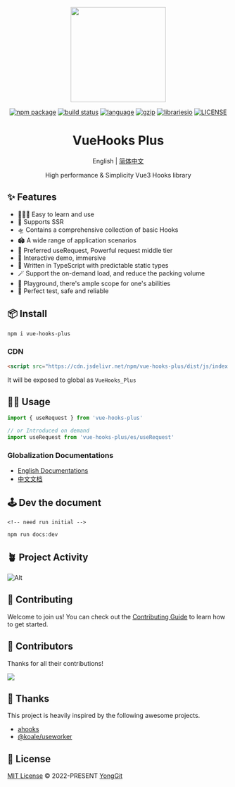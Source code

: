 <p align="center">
  <a href="https://inhiblabcore.github.io/docs/hooks">
    <img width="216" src="https://raw.githubusercontent.com/InhiblabCore/vue-hooks-plus/master/packages/hooks/docs/public/logo@2x.png">
  </a>
</p>

<p align="center">
  <a href="https://www.npmjs.com/package/vue-hooks-plus"><img src="https://img.shields.io/npm/v/vue-hooks-plus.svg" alt="npm package"></a>
  <a href="https://github.com/InhiblabCore/vue-hooks-plus/actions/workflows/node-ci.yml"><img src="https://github.com/InhiblabCore/vue-hooks-plus/actions/workflows/ci.yml/badge.svg?branch=master" alt="build status"></a>
  <a href="#badge"><img src="https://img.shields.io/github/languages/top/InhiblabCore/vue-hooks-plus" alt="language"></a>
  <a href="https://img.badgesize.io/https:/unpkg.com/vue-hooks-plus/dist/js/index.es.js?label=gzip%20size&compression=gzip"><img src="https://img.badgesize.io/https:/unpkg.com/vue-hooks-plus/dist/js/index.es.js?label=gzip%20size&compression=gzip" alt="gzip"></a>
  <a href="#badge"><img src="https://img.shields.io/librariesio/github/InhiblabCore/vue-hooks-plus" alt="librariesio"></a>
  <a href="https://github.com/InhiblabCore/vue-hooks-plus/blob/master/LICENSE"><img src="https://img.shields.io/github/license/InhiblabCore/vue-hooks-plus" alt="LICENSE"></a>
</p>

<div align="center">

# VueHooks Plus

English | [简体中文](https://github.com/InhiblabCore/vue-hooks-plus/tree/master/README.zh-CN.md)

High performance & Simplicity Vue3 Hooks library

</div>

## ✨ Features

- 🏄🏼‍♂️ Easy to learn and use
- 🔋 Supports SSR
- 🛸 Contains a comprehensive collection of basic Hooks
- 🏟️ A wide range of application scenarios
- 🦾 Preferred useRequest, Powerful request middle tier
- 🎪 Interactive demo, immersive
- 🎯 Written in TypeScript with predictable static types
- 🪄 Support the on-demand load, and reduce the packing volume
- 🤺 Playground, there's ample scope for one's abilities
- 🔐 Perfect test, safe and reliable

## 📦 Install

```bash
npm i vue-hooks-plus
```

### CDN

```html
<script src="https://cdn.jsdelivr.net/npm/vue-hooks-plus/dist/js/index.iife.js"></script>
```

It will be exposed to global as `VueHooks_Plus`

## 🤹‍♀️ Usage

```typescript
import { useRequest } from 'vue-hooks-plus'

// or Introduced on demand
import useRequest from 'vue-hooks-plus/es/useRequest'
```

### Globalization Documentations

- [English Documentations](https://inhiblabcore.github.io/docs/hooks/en)
- [中文文档](https://inhiblabcore.github.io/docs/hooks)

## 🕹️ Dev the document

```
<!-- need run initial -->

npm run docs:dev
```

## 🪴 Project Activity

![Alt](https://repobeats.axiom.co/api/embed/35dbca2274542c0144993be92cc51762227543d9.svg 'Repobeats analytics image')

## 👛 Contributing

Welcome to join us! You can check out the [Contributing Guide](./CONTRIBUTING.md) to learn how to get started.

## 🐝 Contributors

Thanks for all their contributions!

<a href="https://github.com/InhiblabCore/vue-hooks-plus/graphs/contributors">
  <img src="https://contrib.rocks/image?repo=InhiblabCore/vue-hooks-plus" />
</a>

## 🌸 Thanks

This project is heavily inspired by the following awesome projects.

- [ahooks](https://ahooks.js.org/)
- [@koale/useworker](https://github.com/alewin/useWorker)

## 📄 License

[MIT License](https://github.com/InhiblabCore/vue-hooks-plus/blob/master/LICENSE) © 2022-PRESENT [YongGit](https://github.com/NelsonYong)
